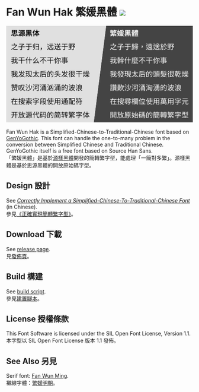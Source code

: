# Fan Wun Hak 繁媛黑體 [![](https://github.com/ayaka14732/FanWunHak/workflows/Build/badge.svg)](https://github.com/ayaka14732/FanWunHak/actions?query=workflow%3ABuild)

![](demo.png)

Fan Wun Hak is a Simplified-Chinese-to-Traditional-Chinese font based on [GenYoGothic](https://github.com/ButTaiwan/genyog-font). This font can handle the one-to-many problem in the conversion between Simplified Chinese and Traditional Chinese. GenYoGothic itself is a free font based on Source Han Sans.<br/>
「繁媛黑體」是基於[源樣黑體](https://github.com/ButTaiwan/genyog-font)開發的簡轉繁字型，能處理「一簡對多繁」。源樣黑體是基於思源黑體的開放原始碼字型。

## Design 設計

See [_Correctly Implement a Simplified-Chinese-To-Traditional-Chinese Font_](https://ayaka.shn.hk/s2tfont/hant/) (in Chinese).<br/>
參見[《正確實現簡轉繁字型》](https://ayaka.shn.hk/s2tfont/hant/)。

## Download 下載

See [release page](https://github.com/ayaka14732/FanWunHak/releases).<br/>
見[發佈頁](https://github.com/ayaka14732/FanWunHak/releases)。

## Build 構建

See [build script](.github/workflows/build.yml).<br/>
參見[建置腳本](.github/workflows/build.yml)。

## License 授權條款

This Font Software is licensed under the SIL Open Font License, Version 1.1.<br/>
本字型以 SIL Open Font License 版本 1.1 發佈。

## See Also 另見

Serif font: [Fan Wun Ming](https://github.com/ayaka14732/FanWunMing).<br/>
襯線字體：[繁媛明朝](https://github.com/ayaka14732/FanWunMing)。
